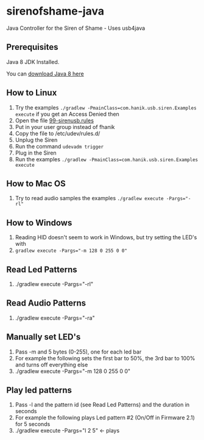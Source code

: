 # sirenofshame-java
Java Controller for the Siren of Shame - Uses usb4java

## Prerequisites
  Java 8 JDK Installed.
  
  You can [download Java 8 here](http://www.oracle.com/technetwork/java/javase/downloads/jdk8-downloads-2133151.html)
## How to Linux

 1. Try the examples `./gradlew -PmainClass=com.hanik.usb.siren.Examples execute` if you get an Access Denied then
 2. Open the file [99-sirenusb.rules](src/main/resources/99-sirenusb.rules)
 3. Put in your user group instead of fhanik
 4. Copy the file to /etc/udev/rules.d/
 5. Unplug the Siren
 6. Run the command `udevadm trigger`
 7. Plug in the Siren
 8. Run the examples `./gradlew -PmainClass=com.hanik.usb.siren.Examples execute`
 
## How to Mac OS

 1. Try to read audio samples the examples `./gradlew execute -Pargs="-rl"`

## How to Windows

 1. Reading HID doesn't seem to work in Windows, but try setting the LED's with
 1. `gradlew execute -Pargs="-m 128 0 255 0 0"`

## Read Led Patterns

 1.  ./gradlew execute -Pargs="-rl"

## Read Audio Patterns

 1.  ./gradlew execute -Pargs="-ra"

## Manually set LED's

 1. Pass -m and 5 bytes (0-255), one for each led bar
 2. For example the following sets the first bar to 50%, the 3rd bar to 100% and turns off everything else
 2. ./gradlew execute -Pargs="-m 128 0 255 0 0"

## Play led patterns

 1. Pass -l and the pattern id (see Read Led Patterns) and the duration in seconds
 2. For example the following plays Led pattern #2 (On/Off in Firmware 2.1) for 5 seconds
 3. ./gradlew execute -Pargs="l 2 5" <- plays